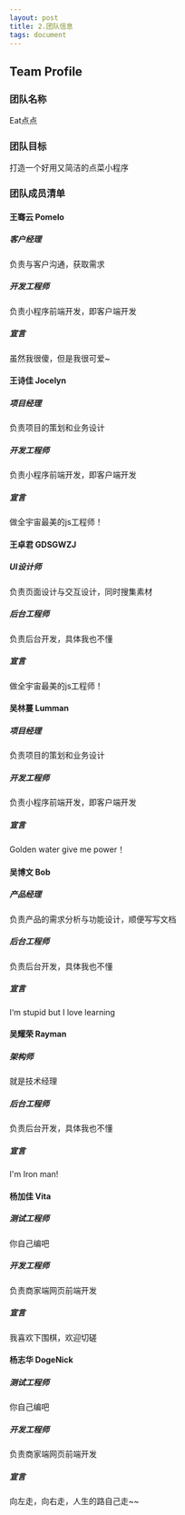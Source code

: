 ```yaml
---
layout: post
title: 2.团队信息
tags: document
---
```


## Team Profile

### 团队名称

Eat点点

### 团队目标

打造一个好用又简洁的点菜小程序

### 团队成员清单

#### 王骞云 Pomelo

##### 客户经理

负责与客户沟通，获取需求

##### 开发工程师

负责小程序前端开发，即客户端开发

##### 宣言

虽然我很傻，但是我很可爱~



#### 王诗佳 Jocelyn

##### 项目经理

负责项目的策划和业务设计

##### 开发工程师

负责小程序前端开发，即客户端开发

##### 宣言

做全宇宙最美的js工程师！



#### 王卓君 GDSGWZJ

##### UI设计师

负责页面设计与交互设计，同时搜集素材

##### 后台工程师

负责后台开发，具体我也不懂

##### 宣言

做全宇宙最美的js工程师！



#### 吴林蔓 Lumman

##### 项目经理

负责项目的策划和业务设计

##### 开发工程师

负责小程序前端开发，即客户端开发

##### 宣言

Golden water give me power！



#### 吴博文 Bob

##### 产品经理

负责产品的需求分析与功能设计，顺便写写文档

##### 后台工程师

负责后台开发，具体我也不懂

##### 宣言

I‘m stupid but I love learning



#### 吴耀荣 Rayman

##### 架构师

就是技术经理

##### 后台工程师

负责后台开发，具体我也不懂

##### 宣言

I'm Iron man!



#### 杨加佳 Vita

##### 测试工程师

你自己编吧

##### 开发工程师

负责商家端网页前端开发

##### 宣言

我喜欢下围棋，欢迎切磋



#### 杨志华 DogeNick

##### 测试工程师

你自己编吧

##### 开发工程师

负责商家端网页前端开发

##### 宣言

向左走，向右走，人生的路自己走~~
